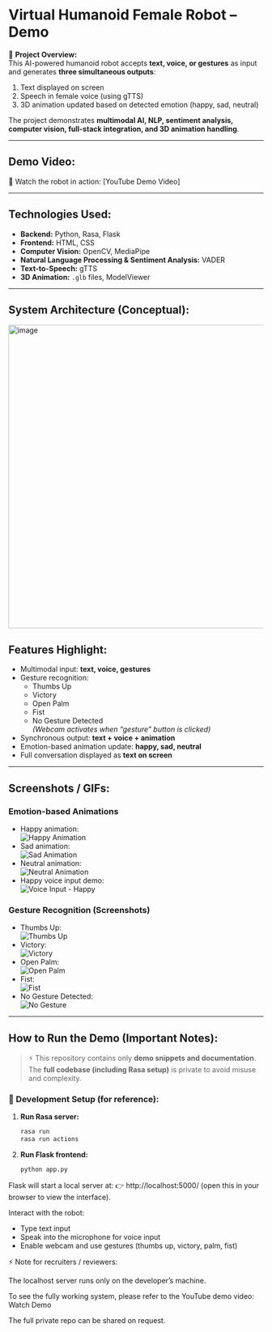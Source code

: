 # Virtual Humanoid Female Robot – Demo

🎯 **Project Overview:**  
This AI-powered humanoid robot accepts **text, voice, or gestures** as input and generates **three simultaneous outputs**:  
1. Text displayed on screen  
2. Speech in female voice (using gTTS)  
3. 3D animation updated based on detected emotion (happy, sad, neutral)  

The project demonstrates **multimodal AI, NLP, sentiment analysis, computer vision, full-stack integration, and 3D animation handling**.

---

## **Demo Video:**  
🎥 Watch the robot in action: [YouTube Demo Video]  

---

## **Technologies Used:**  
- **Backend:** Python, Rasa, Flask  
- **Frontend:** HTML, CSS  
- **Computer Vision:** OpenCV, MediaPipe  
- **Natural Language Processing & Sentiment Analysis:** VADER  
- **Text-to-Speech:** gTTS  
- **3D Animation:** `.glb` files, ModelViewer  

---
## **System Architecture (Conceptual):**  
<img width="600" height="600" alt="image" src="https://github.com/user-attachments/assets/a5e6add2-fe5d-425e-bd79-1dd68c04ad0e" />

## **Features Highlight:**  
- Multimodal input: **text, voice, gestures**  
- Gesture recognition:
  - Thumbs Up  
  - Victory  
  - Open Palm  
  - Fist  
  - No Gesture Detected  
  *(Webcam activates when “gesture” button is clicked)*  
- Synchronous output: **text + voice + animation**  
- Emotion-based animation update: **happy, sad, neutral**  
- Full conversation displayed as **text on screen**  

---

## **Screenshots / GIFs:**  
 
### Emotion-based Animations
- Happy animation:  
![Happy Animation](media/happy.gif)  
- Sad animation:  
![Sad Animation](media/sad.gif)  
- Neutral animation:  
![Neutral Animation](media/neutral.gif)  
- Happy voice input demo:  
![Voice Input - Happy](media/voice_happy.gif)  

### Gesture Recognition (Screenshots)
- Thumbs Up:  
![Thumbs Up](media/thumbsup.png)  
- Victory:  
![Victory](media/victory.png)  
- Open Palm:  
![Open Palm](media/openpalm.png)  
- Fist:  
![Fist](media/fist.png)  
- No Gesture Detected:  
![No Gesture](media/nogesture.png)  

---

## **How to Run the Demo (Important Notes):**  

> ⚡ This repository contains only **demo snippets and documentation**.  
> The **full codebase (including Rasa setup)** is private to avoid misuse and complexity.  

### 🔧 Development Setup (for reference):  

1. **Run Rasa server:**  
   ```bash
   rasa run
   rasa run actions
2. **Run Flask frontend:**
   ```bash
   python app.py

Flask will start a local server at:
👉 http://localhost:5000/ (open this in your browser to view the interface).

Interact with the robot:

- Type text input
- Speak into the microphone for voice input
- Enable webcam and use gestures (thumbs up, victory, palm, fist)

⚡ Note for recruiters / reviewers:

The localhost server runs only on the developer’s machine.

To see the fully working system, please refer to the YouTube demo video: Watch Demo

The full private repo can be shared on request.




